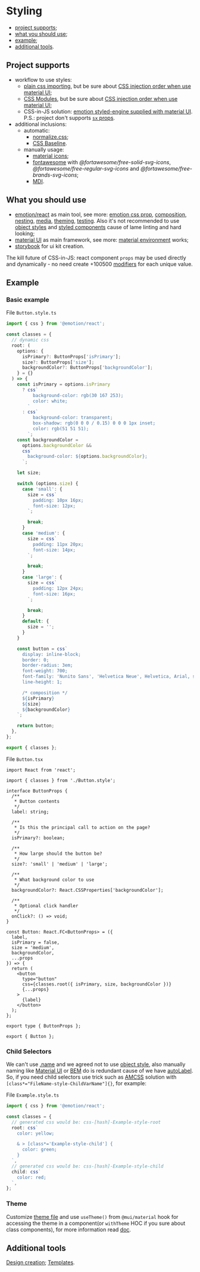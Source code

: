 # Styling

- [project supports](#project-supports);
- [what you should use](#what-you-should-use);
- [example](#example);
- [additional tools](#additional-tools).

## Project supports

- workflow to use styles:
  - [plain css importing](https://create-react-app.dev/docs/adding-a-stylesheet), but be sure about [CSS injection order when use material UI](https://next.material-ui.com/guides/interoperability/#css-injection-order);
  - [CSS Modules](https://create-react-app.dev/docs/adding-a-css-modules-stylesheet), but be sure about [CSS injection order when use material UI](https://next.material-ui.com/guides/interoperability/#css-modules);
  - CSS-in-JS solution: [emotion styled-engine supplied with material UI](https://next.material-ui.com/guides/interoperability/#emotion). P.S.: project don't supports [`sx` props](https://next.material-ui.com/system/basics/#why-use-the-system).
- additional inclusions:
  - automatic:
    - [normalize.css](https://create-react-app.dev/docs/adding-css-reset);
    - [CSS Baseline](https://next.material-ui.com/components/css-baseline/).
  - manually usage:
    - [material icons](https://mui.com/components/icons/#material-icons);
    - [fontawesome](https://github.com/FortAwesome/react-fontawesome) with _@fortawesome/free-solid-svg-icons_, _@fortawesome/free-regular-svg-icons_ and _@fortawesome/free-brands-svg-icons_;
    - [MDI](https://github.com/TeamWertarbyte/mdi-material-ui).

## What you should use

- [emotion/react](https://emotion.sh/docs/@emotion/react) as main tool, see more: [emotion css prop](https://emotion.sh/docs/css-prop), [composition](https://emotion.sh/docs/composition), [nesting](https://emotion.sh/docs/nested), [media](https://emotion.sh/docs/media-queries), [theming](https://emotion.sh/docs/theming), [testing](https://emotion.sh/docs/@emotion/jest). Also it's not recommended to use [object styles](https://emotion.sh/docs/object-styles) and [styled components](https://emotion.sh/docs/styled) cause of lame linting and hard looking;
- [material UI](https://mui.com/ru/guides/interoperability/#emotion) as main framework, see more: [material environment](https://material.io/design/environment/surfaces.html#properties) works;
- [storybook](https://storybook.js.org/) for ui kit creation.

The kill future of CSS-in-JS: react component `props` may be used directly and dynamically - no need create +100500 [modifiers](https://en.bem.info/methodology/block-modification/) for each unique value.

## Example

### Basic example

File `Button.style.ts`

```ts
import { css } from '@emotion/react';

const classes = {
  // dynamic css
  root: (
    options: {
      isPrimary?: ButtonProps['isPrimary'];
      size?: ButtonProps['size'];
      backgroundColor?: ButtonProps['backgroundColor'];
    } = {}
  ) => {
    const isPrimary = options.isPrimary
      ? css`
          background-color: rgb(30 167 253);
          color: white;
        `
      : css`
          background-color: transparent;
          box-shadow: rgb(0 0 0 / 0.15) 0 0 0 1px inset;
          color: rgb(51 51 51);
        `;
    const backgroundColor =
      options.backgroundColor &&
      css`
        background-color: ${options.backgroundColor};
      `;

    let size;

    switch (options.size) {
      case 'small': {
        size = css`
          padding: 10px 16px;
          font-size: 12px;
        `;

        break;
      }
      case 'medium': {
        size = css`
          padding: 11px 20px;
          font-size: 14px;
        `;

        break;
      }
      case 'large': {
        size = css`
          padding: 12px 24px;
          font-size: 16px;
        `;

        break;
      }
      default: {
        size = '';
      }
    }

    const button = css`
      display: inline-block;
      border: 0;
      border-radius: 3em;
      font-weight: 700;
      font-family: 'Nunito Sans', 'Helvetica Neue', Helvetica, Arial, sans-serif;
      line-height: 1;

      /* composition */
      ${isPrimary}
      ${size}
      ${backgroundColor}
    `;

    return button;
  },
};

export { classes };
```

File `Button.tsx`

```tsx
import React from 'react';

import { classes } from './Button.style';

interface ButtonProps {
  /**
   * Button contents
   */
  label: string;

  /**
   * Is this the principal call to action on the page?
   */
  isPrimary?: boolean;

  /**
   * How large should the button be?
   */
  size?: 'small' | 'medium' | 'large';

  /**
   * What background color to use
   */
  backgroundColor?: React.CSSProperties['backgroundColor'];

  /**
   * Optional click handler
   */
  onClick?: () => void;
}

const Button: React.FC<ButtonProps> = ({
  label,
  isPrimary = false,
  size = 'medium',
  backgroundColor,
  ...props
}) => {
  return (
    <button
      type="button"
      css={classes.root({ isPrimary, size, backgroundColor })}
      {...props}
    >
      {label}
    </button>
  );
};

export type { ButtonProps };

export { Button };
```

### Child Selectors

We can't use [.name](https://github.com/emotion-js/emotion/issues/1217) and we agreed not to use [object style](https://emotion.sh/docs/object-styles#child-selectors), also manually naming like [Material UI](https://next.material-ui.com/customization/how-to-customize/#overriding-nested-component-styles) or [BEM](https://github.com/albburtsev/bem-cn) do is redundant cause of we have [autoLabel](https://emotion.sh/docs/@emotion/babel-plugin#autolabel). So, if you need child selectors use trick such as [AMCSS](https://amcss.github.io/) solution with `[class*="FileName-style-ChildVarName"]{}`, for example:

File `Example.style.ts`

```ts
import { css } from '@emotion/react';

const classes = {
  // generated css would be: css-[hash]-Example-style-root
  root: css`
    color: yellow;

    & > [class*='Example-style-child'] {
      color: green;
    }
  `,
  // generated css would be: css-[hash]-Example-style-child
  child: css`
    color: red;
  `,
};
```

### Theme

Customize [theme file](../src/shared/styles/theme.ts) and use `useTheme()` from `@mui/material` hook for accessing the theme in a component(or `withTheme` HOC if you sure about class components), for more information read [doc](https://mui.com/customization/theming/).

## Additional tools

[Design creation](https://mui.com/customization/theming/#theme-builder);
[Templates](https://mui.com/getting-started/templates/).
